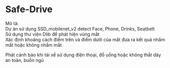# Safe-Drive  
Mô tả:  
Dự án sử dụng SSD_mobilenet_v2 detect Face, Phone, Drinks, Seatbelt  
Sử dụng thư viện Dlib để phát hiện vùng mắt  
Xác định khoảng cách điểm trên và điểm dưới của mắt đưa ra kết quả nhắm mắt hoặc không nhắm mắt
  
Phát cảnh báo khi tài xế sử dụng điện thoại, đồ uống hoặc không thắt dây an toàn, buồn ngủ

